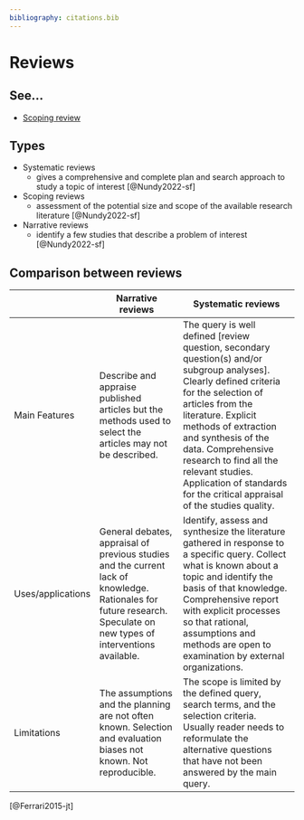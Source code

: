```yaml
---
bibliography: citations.bib
---
```


# Reviews

## See...

- [Scoping review](Scoping%20review.md)

## Types

- Systematic reviews
  - gives a comprehensive and complete plan and search approach  to study a topic of interest [@Nundy2022-sf]
- Scoping reviews
  - assessment of the potential size and scope of the  available  research  literature [@Nundy2022-sf]
- Narrative reviews
  - identify a few studies that describe a problem of interest [@Nundy2022-sf]

## Comparison between reviews

|  | Narrative reviews  | Systematic reviews  |
|--|--|--|
| Main Features  | Describe and appraise published articles but the methods used to select the articles may not be described.  | The query is well defined [review question, secondary question(s) and/or subgroup analyses]. Clearly defined criteria for the selection of articles from the literature. Explicit methods of extraction and synthesis of the data. Comprehensive research to find all the relevant studies. Application of standards for the critical appraisal of the studies quality. |
| Uses/applications  | General debates, appraisal of previous studies and the current lack of knowledge. Rationales for future research. Speculate on new types of interventions available.  | Identify, assess and synthesize the literature gathered in response to a specific query. Collect what is known about a topic and identify the basis of that knowledge. Comprehensive report with explicit processes so that rational, assumptions and methods are open to examination by external organizations.  |
| Limitations  | The assumptions and the planning are not often known. Selection and evaluation biases not known. Not reproducible.  | The scope is limited by the defined query, search terms, and the selection criteria. Usually reader needs to reformulate the alternative questions that have not been answered by the main query.  |

[@Ferrari2015-jt]